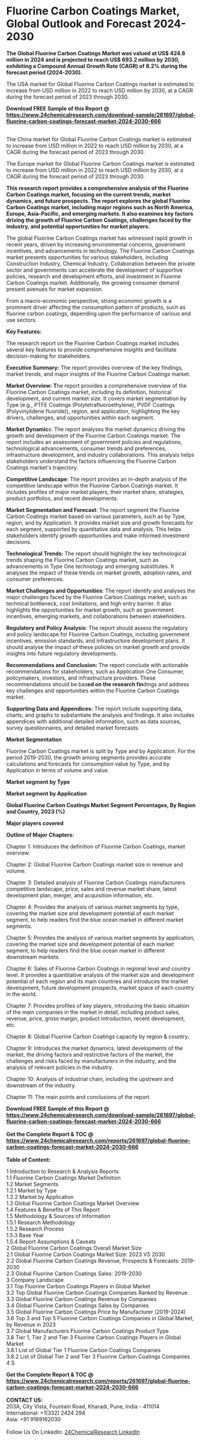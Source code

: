 <h1>Fluorine Carbon Coatings Market, Global Outlook and Forecast 2024-2030</h1><p><strong>The Global Fluorine Carbon Coatings Market was valued at US$ 424.8 million in 2024 and is projected to reach US$ 693.2 million by 2030, exhibiting a Compound Annual Growth Rate (CAGR) of 8.2% during the forecast period (2024-2030).</strong></p><p>
</p><p>The USA market for Global Fluorine Carbon Coatings market is estimated to increase from USD million in 2022 to reach USD million by 2030, at a CAGR during the forecast period of 2023 through 2030.</p><div><b>Download FREE Sample of this Report @ 
            <a href="https://www.24chemicalresearch.com/download-sample/261697/global-fluorine-carbon-coatings-forecast-market-2024-2030-666">
            https://www.24chemicalresearch.com/download-sample/261697/global-fluorine-carbon-coatings-forecast-market-2024-2030-666</a></b></div><br><p>
</p><p>The China market for Global Fluorine Carbon Coatings market is estimated to increase from USD million in 2022 to reach USD million by 2030, at a CAGR during the forecast period of 2023 through 2030.</p><p>
</p><p>The Europe market for Global Fluorine Carbon Coatings market is estimated to increase from USD million in 2022 to reach USD million by 2030, at a CAGR during the forecast period of 2023 through 2030.</p><p>
</p><p><strong>This research report provides a comprehensive analysis of the Fluorine Carbon Coatings market, focusing on the current trends, market dynamics, and future prospects. The report explores the global Fluorine Carbon Coatings market, including major regions such as North America, Europe, Asia-Pacific, and emerging markets. It also examines key factors driving the growth of Fluorine Carbon Coatings, challenges faced by the industry, and potential opportunities for market players.</strong></p><p>
The global Fluorine Carbon Coatings market has witnessed rapid growth in recent years, driven by increasing environmental concerns, government incentives, and advancements in technology. The Fluorine Carbon Coatings market presents opportunities for various stakeholders, including Construction Industry, Chemical Industry. Collaboration between the private sector and governments can accelerate the development of supportive policies, research and development efforts, and investment in Fluorine Carbon Coatings market. Additionally, the growing consumer demand present avenues for market expansion.</p><p>
From a macro-economic perspective, strong economic growth is a prominent driver affecting the consumption pattern of products, such as fluorine carbon coatings, depending upon the performance of various end use sectors.</p><p>
<strong>Key Features:</strong></p><p>
The research report on the Fluorine Carbon Coatings market includes several key features to provide comprehensive insights and facilitate decision-making for stakeholders.</p><p>
<strong>Executive Summary:</strong> The report provides overview of the key findings, market trends, and major insights of the Fluorine Carbon Coatings market.</p><p>
<strong>Market Overview: T</strong>he report provides a comprehensive overview of the Fluorine Carbon Coatings market, including its definition, historical development, and current market size. It covers market segmentation by Type (e.g., PTFE Coatings (Polytetrafluoroethylene), PVDF Coatings (Polyvinylidene fluoride)), region, and application, highlighting the key drivers, challenges, and opportunities within each segment.</p><p>
<strong>Market Dynamic</strong>s: The report analyses the market dynamics driving the growth and development of the Fluorine Carbon Coatings market. The report includes an assessment of government policies and regulations, technological advancements, consumer trends and preferences, infrastructure development, and industry collaborations. This analysis helps stakeholders understand the factors influencing the Fluorine Carbon Coatings market's trajectory.</p><p>
<strong>Competitive Landscape</strong>: The report provides an in-depth analysis of the competitive landscape within the Fluorine Carbon Coatings market. It includes profiles of major market players, their market share, strategies, product portfolios, and recent developments.</p><p>
<strong>Market Segmentation and Forecast</strong>: The report segment the Fluorine Carbon Coatings market based on various parameters, such as by Type, region, and by Application. It provides market size and growth forecasts for each segment, supported by quantitative data and analysis. This helps stakeholders identify growth opportunities and make informed investment decisions.</p><p>
<strong>Technological Trends: </strong>The report should highlight the key technological trends shaping the Fluorine Carbon Coatings market, such as advancements in Type One technology and emerging substitutes. It analyses the impact of these trends on market growth, adoption rates, and consumer preferences.</p><p>
<strong>Market Challenges and Opportunities</strong>: The report identify and analyses the major challenges faced by the Fluorine Carbon Coatings market, such as technical bottleneck, cost limitations, and high entry barrier. It also highlights the opportunities for market growth, such as government incentives, emerging markets, and collaborations between stakeholders.</p><p>
<strong>Regulatory and Policy Analysis</strong>: The report should assess the regulatory and policy landscape for Fluorine Carbon Coatings, including government incentives, emission standards, and infrastructure development plans. It should analyse the impact of these policies on market growth and provide insights into future regulatory developments.</p><p>
<strong>Recommendations and Conclusion: </strong>The report conclude with actionable recommendations for stakeholders, such as Application One Consumer, policymakers, investors, and infrastructure providers. These recommendations should be bas<strong>ed on the research fin</strong>dings and address key challenges and opportunities within the Fluorine Carbon Coatings market.</p><p>
<strong>Supporting Data and Appendices:</strong> The report include supporting data, charts, and graphs to substantiate the analysis and findings. It also includes appendices with additional detailed information, such as data sources, survey questionnaires, and detailed market forecasts.</p><p>
<strong>Market Segmentation</strong></p><p>
Fluorine Carbon Coatings market is split by Type and by Application. For the period 2019-2030, the growth among segments provides accurate calculations and forecasts for consumption value by Type, and by Application in terms of volume and value.</p><p>
<strong>Market segment by Type</strong></p><p>
</p><p>
</p><p><strong>Market segment by Application</strong></p><p>
</p><p>
</p><p><strong>Global Fluorine Carbon Coatings Market Segment Percentages, By Region and Country, 2023 (%)</strong></p><p>
</p><p>
</p><p><strong>Major players covered</strong></p><p>
</p><p>
</p><p><strong>Outline of Major Chapters:</strong></p><p>
Chapter 1: Introduces the definition of Fluorine Carbon Coatings, market overview.</p><p>
Chapter 2: Global Fluorine Carbon Coatings market size in revenue and volume.</p><p>
Chapter 3: Detailed analysis of Fluorine Carbon Coatings manufacturers competitive landscape, price, sales and revenue market share, latest development plan, merger, and acquisition information, etc.</p><p>
Chapter 4: Provides the analysis of various market segments by type, covering the market size and development potential of each market segment, to help readers find the blue ocean market in different market segments.</p><p>
Chapter 5: Provides the analysis of various market segments by application, covering the market size and development potential of each market segment, to help readers find the blue ocean market in different downstream markets.</p><p>
Chapter 6: Sales of Fluorine Carbon Coatings in regional level and country level. It provides a quantitative analysis of the market size and development potential of each region and its main countries and introduces the market development, future development prospects, market space of each country in the world.</p><p>
Chapter 7: Provides profiles of key players, introducing the basic situation of the main companies in the market in detail, including product sales, revenue, price, gross margin, product introduction, recent development, etc.</p><p>
Chapter 8: Global Fluorine Carbon Coatings capacity by region &amp; country.</p><p>
Chapter 9: Introduces the market dynamics, latest developments of the market, the driving factors and restrictive factors of the market, the challenges and risks faced by manufacturers in the industry, and the analysis of relevant policies in the industry.</p><p>
Chapter 10: Analysis of industrial chain, including the upstream and downstream of the industry.</p><p>
Chapter 11: The main points and conclusions of the report.</p><div><b>Download FREE Sample of this Report @ 
            <a href="https://www.24chemicalresearch.com/download-sample/261697/global-fluorine-carbon-coatings-forecast-market-2024-2030-666">
            https://www.24chemicalresearch.com/download-sample/261697/global-fluorine-carbon-coatings-forecast-market-2024-2030-666</a></b></div><br><div><b>Get the Complete Report & TOC @ 
            <a href="https://www.24chemicalresearch.com/reports/261697/global-fluorine-carbon-coatings-forecast-market-2024-2030-666">
            https://www.24chemicalresearch.com/reports/261697/global-fluorine-carbon-coatings-forecast-market-2024-2030-666</a></b></div><br>
            <b>Table of Content:</b><p>1 Introduction to Research & Analysis Reports<br />
    1.1 Fluorine Carbon Coatings Market Definition<br />
    1.2 Market Segments<br />
        1.2.1 Market by Type<br />
        1.2.2 Market by Application<br />
    1.3 Global Fluorine Carbon Coatings Market Overview<br />
    1.4 Features & Benefits of This Report<br />
    1.5 Methodology & Sources of Information<br />
        1.5.1 Research Methodology<br />
        1.5.2 Research Process<br />
        1.5.3 Base Year<br />
        1.5.4 Report Assumptions & Caveats<br />
2 Global Fluorine Carbon Coatings Overall Market Size<br />
    2.1 Global Fluorine Carbon Coatings Market Size: 2023 VS 2030<br />
    2.2 Global Fluorine Carbon Coatings Revenue, Prospects & Forecasts: 2019-2030<br />
    2.3 Global Fluorine Carbon Coatings Sales: 2019-2030<br />
3 Company Landscape<br />
    3.1 Top Fluorine Carbon Coatings Players in Global Market<br />
    3.2 Top Global Fluorine Carbon Coatings Companies Ranked by Revenue<br />
    3.3 Global Fluorine Carbon Coatings Revenue by Companies<br />
    3.4 Global Fluorine Carbon Coatings Sales by Companies<br />
    3.5 Global Fluorine Carbon Coatings Price by Manufacturer (2019-2024)<br />
    3.6 Top 3 and Top 5 Fluorine Carbon Coatings Companies in Global Market, by Revenue in 2023<br />
    3.7 Global Manufacturers Fluorine Carbon Coatings Product Type<br />
    3.8 Tier 1, Tier 2 and Tier 3 Fluorine Carbon Coatings Players in Global Market<br />
        3.8.1 List of Global Tier 1 Fluorine Carbon Coatings Companies<br />
        3.8.2 List of Global Tier 2 and Tier 3 Fluorine Carbon Coatings Companies<br />
4 S</p><div><b>Get the Complete Report & TOC @ 
            <a href="https://www.24chemicalresearch.com/reports/261697/global-fluorine-carbon-coatings-forecast-market-2024-2030-666">
            https://www.24chemicalresearch.com/reports/261697/global-fluorine-carbon-coatings-forecast-market-2024-2030-666</a></b></div><br><b>CONTACT US:</b><br>
            203A, City Vista, Fountain Road, Kharadi, Pune, India - 411014<br>
            International: +1(332) 2424 294<br>
            Asia: +91 9169162030 <br><br>
            Follow Us On LinkedIn: <a href="https://www.linkedin.com/company/24chemicalresearch/">24ChemicalResearch LinkedIn</a>
